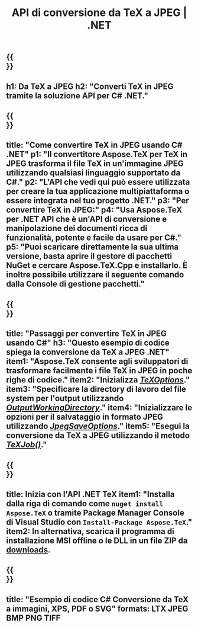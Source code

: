 ﻿---
translation: true
template: /_templates/_conversion-child-net.md
title: API di conversione da TeX a JPEG | .NET
description: Funzionalità di conversione da TeX a JPEG. Integra questa libreria .NET in sede nel tuo progetto o usa applicazioni multipiattaforma per convertire TeX in JPEG.
keywords: da tex a jpeg api net, tex2jpeg integra c#
url: /net/conversion/tex-to-jpeg/
family: tex
platformtag: net
feature: conversion
informat: TEX
outformat: JPEG
otherformats: BMP PNG TIFF PDF SVG XPS
---


{{<section banner>}}
---
h1: Da TeX a JPEG
h2: "Converti TeX in JPEG tramite la soluzione API per C# .NET."
---

{{<section overview>}}
---
title: "Come convertire TeX in JPEG usando C# .NET"
p1: "Il convertitore Aspose.TeX per TeX in JPEG trasforma il file TeX in un'immagine JPEG utilizzando qualsiasi linguaggio supportato da C#."
p2: "L'API che vedi qui può essere utilizzata per creare la tua applicazione multipiattaforma o essere integrata nel tuo progetto .NET."
p3: "Per convertire TeX in JPEG:"
p4: "Usa Aspose.TeX per .NET API che è un'API di conversione e manipolazione dei documenti ricca di funzionalità, potente e facile da usare per C#."
p5: "Puoi scaricare direttamente la sua ultima versione, basta aprire il gestore di pacchetti NuGet e cercare Aspose.TeX.Cpp e installarlo. È inoltre possibile utilizzare il seguente comando dalla Console di gestione pacchetti."
---

{{<section feature1>}}
---
title: "Passaggi per convertire TeX in JPEG usando C#"
h3: "Questo esempio di codice spiega la conversione da TeX a JPEG .NET"
item1: "Aspose.TeX consente agli sviluppatori di trasformare facilmente i file TeX in JPEG in poche righe di codice."
item2: "Inizializza [*TeXOptions*](https://reference.aspose.com/tex/net/aspose.tex/texoptions/)."
item3: "Specificare la directory di lavoro del file system per l'output utilizzando [*OutputWorkingDirectory*](https://reference.aspose.com/tex/net/aspose.tex/texoptions/outputworkingdirectory/)."
item4: "Inizializzare le opzioni per il salvataggio in formato JPEG utilizzando [*JpegSaveOptions*](https://reference.aspose.com/tex/net/aspose.tex.presentation.image/jpegsaveoptions/)."
item5: "Esegui la conversione da TeX a JPEG utilizzando il metodo [*TeXJob()*](https://reference.aspose.com/tex/net/aspose.tex/texjob/)."
---

{{<section feature2>}}
---
title: Inizia con l'API .NET TeX
item1: "Installa dalla riga di comando come ```nuget install Aspose.TeX``` o tramite Package Manager Console di Visual Studio con ```Install-Package Aspose.TeX```."
item2: In alternativa, scarica il programma di installazione MSI offline o le DLL in un file ZIP da [downloads](https://releases.aspose.com/tex/net).
---

{{<section widget>}}
---
title: "Esempio di codice C# Conversione da TeX a immagini, XPS, PDF o SVG"
formats: LTX JPEG BMP PNG TIFF
---
